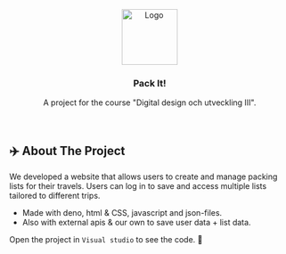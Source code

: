 
<div align="center">
  <a href="https://media0.giphy.com/media/v1.Y2lkPTc5MGI3NjExNm9iZ213NjB1dWVnNXQ2N2t1bHIwbjZqY2h2OWRrc2ExMjV3OWZ5aCZlcD12MV9pbnRlcm5hbF9naWZfYnlfaWQmY3Q9cw/IDjrgUoFMGyKqy7Rn7/giphy.gif">
    <img src="https://media4.giphy.com/media/v1.Y2lkPTc5MGI3NjExZTRyMzc5YW51cGc5dWRieWtjb3k3OWlyaGEwbXptZ3g5aTgwcjd2NiZlcD12MV9pbnRlcm5hbF9naWZfYnlfaWQmY3Q9cw/piFGYHdsqDrOAIhgWO/giphy.gif" alt="Logo" width="100" height="100">
  </a>

  <h3 align="center">Pack It!</h3>

  <p align="center">
    A project for the course "Digital design och utveckling III".
    <br />
    <br />
    <br />
</div>


<!-- ABOUT THE PROJECT -->
## ✈️ About The Project

We developed a website that allows users to create and manage packing lists for their travels. Users can log in to save and access multiple lists tailored to different trips.
* Made with deno, html & CSS, javascript and json-files.
* Also with external apis & our own to save user data + list data.

Open the project in `Visual studio` to see the code. 🌿


